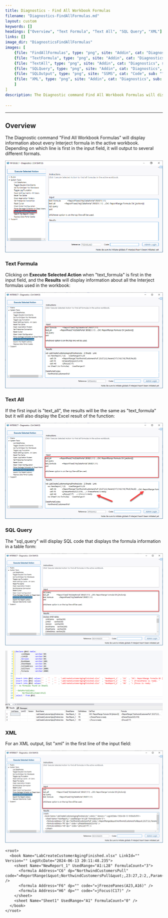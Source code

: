 ```yaml
---
title: Diagnostics - Find All Workbook Formulas
filename: "Diagnostics-FindAllFormulas.md"
layout: custom
keywords: []
headings: ["Overview", "Text Formula", "Text All", "SQL Query", "XML"]
links: []
image_dir: "DiagnosticsFindAllFormulas"
images: [
    {file: "FindAllFormulas", type: "png", site: "Addin", cat: "Diagnostics", sub: "FindAllWorkbookFormulas", report: "", ribbon: "", config: ""}, 
    {file: "TextFormula", type: "png", site: "Addin", cat: "Diagnostics", sub: "FindAllWorkbookFormulas", report: "", ribbon: "", config: ""}, 
    {file: "TextAll", type: "png", site: "Addin", cat: "Diagnostics", sub: "FindAllWorkbookFormulas", report: "", ribbon: "", config: ""}, 
    {file: "SQLQuery", type: "png", site: "Addin", cat: "Diagnostics", sub: "FindAllWorkbookFormulas", report: "", ribbon: "", config: ""}, 
    {file: "SQLOutput", type: "png", site: "SSMS", cat: "Code", sub: "", report: "", ribbon: "", config: ""}, 
    {file: "XML", type: "png", site: "Addin", cat: "Diagnostics", sub: "FindAllWorkbookFormulas", report: "", ribbon: "", config: ""}
    ]
]
description: The Diagnostic command Find All Workbook Formulas will display information about every Interject formula in the active workbook. Depending on which line is first in the input field, it will output to several different formats.

---
```

* * *

## Overview

The Diagnostic command "Find All Workbook Formulas" will display information about every Interject formula in the active workbook. Depending on which line is first in the input field, it will output to several different formats.

![](/images/DiagnosticsFindAllFormulas/FindAllFormulas.png)
<br>


### Text Formula

Clicking on **Execute Selected Action** when "text_formula" is first in the input field, and the **Results** will display information about all the Interject formulas used in the workbook:

![](/images/DiagnosticsFindAllFormulas/TextFormula.png)
<br>

### Text All

If the first input is "text_all", the results will be the same as "text_formula" but it will also display the Excel result of the function:

![](/images/DiagnosticsFindAllFormulas/TextAll.png)
<br>


### SQL Query

The "sql_query" will display SQL code that displays the formula information in a table form:

![](/images/DiagnosticsFindAllFormulas/SQLQuery.png)
<br>


![](/images/DiagnosticsFindAllFormulas/SQLOutput.png)
<br>

### XML

For an XML output, list "xml" in the first line of the input field:

![](/images/DiagnosticsFindAllFormulas/XML.png)
<br>

```
<root>
  <book Name="LabCreateCustomerAgingFinished.xlsx" LinkId="" Version="" LogUtcDate="2024-06-13 20:11:48.235">
    <sheet Name="NewReport_1" UsedRange="A1:L28" FormulaCount="3">
      <formula Address="C6" dp="NorthwindCustomersPull" code="=ReportRange(&quot;NorthwindCustomersPull&quot;,23:27,2:2,,Param(C17,C18,C19),TRUE,FALSE)" />
      <formula Address="F6" dp="" code="=jFreezePanes(A23,A16)" />
      <formula Address="H6" dp="" code="=jFocus(C17)" />
    </sheet>
    <sheet Name="Sheet1" UsedRange="A1" FormulaCount="0" />
  </book>
</root>
```